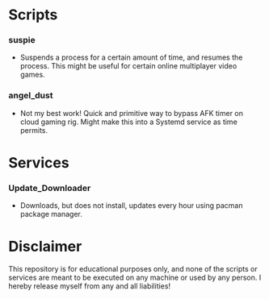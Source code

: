 # Scripts
### suspie
- Suspends a process for a certain amount of time, and resumes the process.  This might be useful for certain online multiplayer video games.
### angel_dust
- Not my best work!  Quick and primitive way to bypass AFK timer on cloud gaming rig.  Might make this into a Systemd service as time permits.

# Services
### Update_Downloader
- Downloads, but does not install, updates every hour using pacman package manager.

# Disclaimer
This repository is for educational purposes only, and none of the scripts or services are meant to be executed on any machine or used by any person.  I hereby release myself from any and all liabilities!
